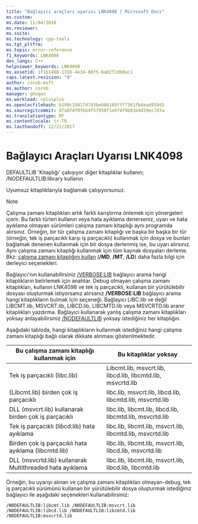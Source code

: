 ```yaml
---
title: "Bağlayıcı araçları uyarısı LNK4098 | Microsoft Docs"
ms.custom: 
ms.date: 11/04/2016
ms.reviewer: 
ms.suite: 
ms.technology: cpp-tools
ms.tgt_pltfrm: 
ms.topic: error-reference
f1_keywords: LNK4098
dev_langs: C++
helpviewer_keywords: LNK4098
ms.assetid: 1f1b1408-1316-4e34-80f5-6a02f2db0ac1
caps.latest.revision: "9"
author: corob-msft
ms.author: corob
manager: ghogen
ms.workload: cplusplus
ms.openlocfilehash: b199c19417d7d3be866109fff7361fb4ead959d2
ms.sourcegitcommit: 8fa8fdf0fbb4f57950f1e8f4f9b81b4d39ec7d7a
ms.translationtype: MT
ms.contentlocale: tr-TR
ms.lasthandoff: 12/21/2017
---
```

# <a name="linker-tools-warning-lnk4098"></a>Bağlayıcı Araçları Uyarısı LNK4098
DEFAULTLIB 'Kitaplığı' çakışıyor diğer kitaplıklar kullanın; /NODEFAULTLIB:library kullanın  
  
 Uyumsuz kitaplıklarıyla bağlamak çalışıyorsunuz.  
  
> [!NOTE]
>  Çalışma zamanı kitaplıkları artık farklı karıştırma önlemek için yönergeleri içerir. Bu farklı türleri kullanın veya hata ayıklama denerseniz, uyarı ve hata ayıklama olmayan sürümleri çalışma zamanı kitaplığı aynı programda alırsınız. Örneğin, bir tür çalışma zamanı kitaplığı ve başka bir başka bir tür (örneğin, tek iş parçacıklı karşı iş parçacıklı) kullanmak için dosya ve bunları bağlamak denenen kullanmak için bir dosya derlenmiş ise, bu uyarı alırsınız. Aynı çalışma zamanı kitaplığı kullanmak için tüm kaynak dosyaları derleme. Bkz: [çalışma zamanı kitaplığını kullan](../../build/reference/md-mt-ld-use-run-time-library.md) (**/MD**, **/MT**, **/LD**) daha fazla bilgi için derleyici seçenekleri.  
  
 Bağlayıcı'nın kullanabilirsiniz [/VERBOSE:LIB](../../build/reference/verbose-print-progress-messages.md) bağlayıcı arama hangi kitaplıkların belirlemek için anahtar. Debug olmayan çalışma zamanı kitaplıkları, kullanın LNK4098 ve tek iş parçacıklı, kullanan bir yürütülebilir dosyası oluşturmak istiyorsanız alırsanız **/VERBOSE:LIB** bağlayıcı arama hangi kitaplıkların bulmak için seçeneği. Bağlayıcı LIBC.lib ve değil LIBCMT.lib, MSVCRT.lib, LIBCD.lib, LIBCMTD.lib veya MSVCRTD.lib aranır kitaplıkları yazdırma. Bağlayıcı kullanarak yanlış çalışma zamanı kitaplıkları yoksay anlayabilirsiniz [/NODEFAULTLIB](../../build/reference/nodefaultlib-ignore-libraries.md) yoksay istediğiniz her kitaplığın.  
  
 Aşağıdaki tabloda, hangi kitaplıkların kullanmak istediğiniz hangi çalışma zamanı kitaplığı bağlı olarak dikkate alınması gösterilmektedir.  
  
|Bu çalışma zamanı kitaplığı kullanmak için|Bu kitaplıklar yoksay|  
|-----------------------------------|----------------------------|  
|Tek iş parçacıklı (libc.lib)|Libcmt.lib, msvcrt.lib, libcd.lib, libcmtd.lib, msvcrtd.lib|  
|(Libcmt.lib) birden çok iş parçacıklı|libc.lib, msvcrt.lib, libcd.lib, libcmtd.lib, msvcrtd.lib|  
|DLL (msvcrt.lib) kullanarak birden çok iş parçacıklı|libc.lib, libcmt.lib, libcd.lib, libcmtd.lib, msvcrtd.lib|  
|Tek iş parçacıklı (libcd.lib) hata ayıklama|libc.lib, libcmt.lib, msvcrt.lib, libcmtd.lib, msvcrtd.lib|  
|Birden çok iş parçacıklı hata ayıklama (libcmtd.lib)|libc.lib, libcmt.lib, msvcrt.lib, libcd.lib, msvcrtd.lib|  
|DLL (msvcrtd.lib) kullanarak Multithreaded hata ayıklama|libc.lib, libcmt.lib, msvcrt.lib, libcd.lib, libcmtd.lib|  
  
 Örneğin, bu uyarıyı alınan ve çalışma zamanı kitaplıkları olmayan-debug, tek iş parçacıklı sürümünü kullanan bir yürütülebilir dosya oluşturmak istediğiniz bağlayıcı ile aşağıdaki seçenekleri kullanabilirsiniz:  
  
```  
/NODEFAULTLIB:libcmt.lib /NODEFAULTLIB:msvcrt.lib /NODEFAULTLIB:libcd.lib /NODEFAULTLIB:libcmtd.lib /NODEFAULTLIB:msvcrtd.lib  
```